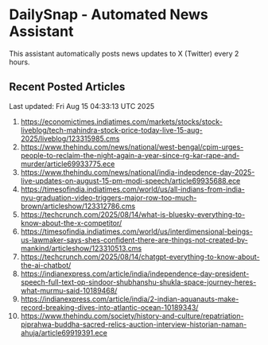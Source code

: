 # DailySnap - Automated News Assistant

This assistant automatically posts news updates to X (Twitter) every 2 hours.

## Recent Posted Articles

Last updated: Fri Aug 15 04:33:13 UTC 2025

1. https://economictimes.indiatimes.com/markets/stocks/stock-liveblog/tech-mahindra-stock-price-today-live-15-aug-2025/liveblog/123315985.cms
2. https://www.thehindu.com/news/national/west-bengal/cpim-urges-people-to-reclaim-the-night-again-a-year-since-rg-kar-rape-and-murder/article69933775.ece
3. https://www.thehindu.com/news/national/india-indepdence-day-2025-live-updates-on-august-15-pm-modi-speech/article69935688.ece
4. https://timesofindia.indiatimes.com/world/us/all-indians-from-india-nyu-graduation-video-triggers-major-row-too-much-brown/articleshow/123312786.cms
5. https://techcrunch.com/2025/08/14/what-is-bluesky-everything-to-know-about-the-x-competitor/
6. https://timesofindia.indiatimes.com/world/us/interdimensional-beings-us-lawmaker-says-shes-confident-there-are-things-not-created-by-mankind/articleshow/123310513.cms
7. https://techcrunch.com/2025/08/14/chatgpt-everything-to-know-about-the-ai-chatbot/
8. https://indianexpress.com/article/india/independence-day-president-speech-full-text-op-sindoor-shubhanshu-shukla-space-journey-heres-what-murmu-said-10189468/
9. https://indianexpress.com/article/india/2-indian-aquanauts-make-record-breaking-dives-into-atlantic-ocean-10189343/
10. https://www.thehindu.com/society/history-and-culture/repatriation-piprahwa-buddha-sacred-relics-auction-interview-historian-naman-ahuja/article69919391.ece

